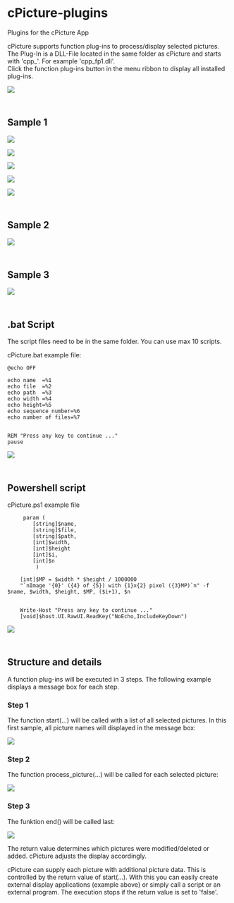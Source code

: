 # cPicture-plugins
Plugins for the cPicture App

cPicture supports function plug-ins to process/display selected pictures.  
The Plug-In is a DLL-File located in the same folder as cPicture and starts with 'cpp_'. For example 'cpp_fp1.dll'.  
Click the function plug-ins button in the menu ribbon to display all installed plug-ins.

![](doc/fp-menu.png)   

<br>Sample 1
--------

![](doc/fp1-1.png)   

![](doc/fp1-2a.png)   

![](doc/fp1-2b.png)   

![](doc/fp1-2c.png)   

![](doc/fp1-3.png)   

<br>Sample 2
--------

![](doc/fp2.png)   

<br>Sample 3
--------

![](doc/fp3.png)   


<br>.bat Script
-----------

The script files need to be in the same folder. You can use max 10 scripts.  

cPicture.bat example file:


    @echo OFF

    echo name  =%1
    echo file  =%2
    echo path  =%3
    echo width =%4
    echo height=%5
    echo sequence number=%6 
    echo number of files=%7


    REM "Press any key to continue ..."
    pause

![](doc/fp-bat.png)   


<br>Powershell script
-----------------
  

cPicture.ps1 example file  


         param (
            [string]$name,
            [string]$file,
            [string]$path,
            [int]$width,
            [int]$height
            [int]$i,
            [int]$n
             )

        [int]$MP = $width * $height / 1000000
        "`nImage '{0}' ({4} of {5}) with {1}x{2} pixel ({3}MP)`n" -f $name, $width, $height, $MP, ($i+1), $n


        Write-Host "Press any key to continue ..."
        [void]$host.UI.RawUI.ReadKey("NoEcho,IncludeKeyDown")


![](doc/fp-ps1.png)   


<br>Structure and details
---------------------

A function plug-ins will be executed in 3 steps.
 The following example displays a message box for each step.

### Step 1

The function start(...) will be called with a list of all selected pictures.
 In this first sample, all picture names will displayed in the message box:

![](doc/fp-code2.png)   


### Step 2

The function process_picture(...) will be called for each selected picture:

![](doc/fp-code2.png)   


### Step 3
The funktion end() will be called last:

![](doc/fp-code3.png)   

The return value determines which pictures were modified/deleted or added.
cPicture adjusts the display accordingly.


cPicture can supply each picture with additional picture data. This is controlled by the return value of start(...).
 With this you can easily create external display applications (example above) or simply call a script or an external program.
 The execution stops if the return value is set to 'false'.

